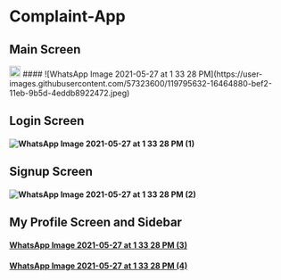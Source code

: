 # Complaint-App

## Main Screen

<img src= "user-images.githubusercontent.com/57323600/119795632-16464880-bef2-11eb-9b5d-4eddb8922472.jpeg" widht="100" height="20">
#### ![WhatsApp Image 2021-05-27 at 1 33 28 PM](https://user-images.githubusercontent.com/57323600/119795632-16464880-bef2-11eb-9b5d-4eddb8922472.jpeg)

## Login Screen

#### ![WhatsApp Image 2021-05-27 at 1 33 28 PM (1)](https://user-images.githubusercontent.com/57323600/119795868-4db4f500-bef2-11eb-9203-ae25bbab18b4.jpeg)

## Signup Screen

#### ![WhatsApp Image 2021-05-27 at 1 33 28 PM (2)](https://user-images.githubusercontent.com/57323600/119795896-54dc0300-bef2-11eb-876b-159a5a0d7971.jpeg)

## My Profile Screen and Sidebar

#### [WhatsApp Image 2021-05-27 at 1 33 28 PM (3)](https://user-images.githubusercontent.com/57323600/119795915-586f8a00-bef2-11eb-9e1b-2f1d80309cf5.jpeg)


#### [WhatsApp Image 2021-05-27 at 1 33 28 PM (4)](https://user-images.githubusercontent.com/57323600/119795928-5b6a7a80-bef2-11eb-89c4-95fa69d411aa.jpeg)
